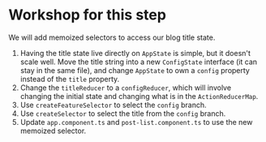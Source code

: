 # Workshop for this step

We will add memoized selectors to access our blog title state.

1. Having the title state live directly on `AppState` is simple, but
   it doesn't scale well. Move the title string into a new
   `ConfigState` interface (it can stay in the same file), and change
   `AppState` to own a `config` property instead of the `title`
   property.
2. Change the `titleReducer` to a `configReducer`, which will involve
   changing the initial state and changing what is in the
   `ActionReducerMap`.
3. Use `createFeatureSelector` to select the `config` branch.
4. Use `createSelector` to select the title from the `config` branch.
5. Update `app.component.ts` and `post-list.component.ts` to use the
   new memoized selector.

